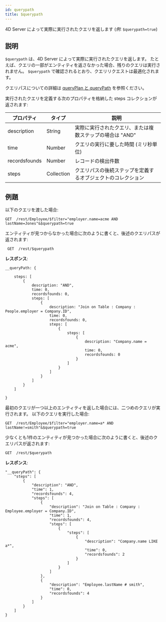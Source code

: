 ```yaml
---
id: querypath
title: $querypath
---
```


4D Server によって実際に実行されたクエリを返します (*例*: `$querypath=true`)

## 説明

`$querypath` は、4D Server によって実際に実行されたクエリを返します。 たとえば、クエリの一部がエンティティを返さなかった場合、残りのクエリは実行されません。 `$querypath` で確認されるとおり、クエリリクエストは最適化されます。

クエリパスについての詳細は [queryPlan と queryPath](genInfo.md#querypath-と-queryplan) を参照ください。

実行されたクエリを定義する次のプロパティを格納した steps コレクションが返されます:

| プロパティ         | タイプ        | 説明                                      |
| ------------- | ---------- | --------------------------------------- |
| description   | String     | 実際に実行されたクエリ、または複数ステップの場合は "AND"         |
| time          | Number     | クエリの実行に要した時間 (ミリ秒単位) |
| recordsfounds | Number     | レコードの検出件数                               |
| steps         | Collection | クエリパスの後続ステップを定義するオブジェクトのコレクション          |

## 例題

以下のクエリを渡した場合:

`GET  /rest/Employee/$filter="employer.name=acme AND lastName=Jones"&$querypath=true`

エンティティが見つからなかった場合に次のように書くと、後述のクエリパスが返されます:

` GET  /rest/$querypath`

**レスポンス**:

```
__queryPath: {
 
    steps: [
        {
            description: "AND",
            time: 0,
            recordsfounds: 0,
            steps: [
                {
                    description: "Join on Table : Company : People.employer = Company.ID",
                    time: 0,
                    recordsfounds: 0,
                    steps: [
                        {
                            steps: [
                                {
                                    description: "Company.name = acme",
                                    time: 0,
                                    recordsfounds: 0
                                }
                            ]
                        }
                    ]
                }
            ]
        }
    ]
 
}
```

最初のクエリが一つ以上のエンティティを返した場合には、二つめのクエリが実行されます。 以下のクエリを実行した場合:

`GET  /rest/Employee/$filter="employer.name=a* AND lastName!=smith"&$querypath=true`

少なくとも1件のエンティティが見つかった場合に次のように書くと、後述のクエリパスが返されます:

`GET  /rest/$querypath`

**レスポンス**:

```
"__queryPath": {
    "steps": [
        {
            "description": "AND",
            "time": 1,
            "recordsfounds": 4,
            "steps": [
                {
                    "description": "Join on Table : Company : Employee.employer = Company.ID",
                    "time": 1,
                    "recordsfounds": 4,
                    "steps": [
                        {
                            "steps": [
                                {
                                    "description": "Company.name LIKE a*",
                                    "time": 0,
                                    "recordsfounds": 2
                                }
                            ]
                        }
                    ]
                },
                {
                    "description": "Employee.lastName # smith",
                    "time": 0,
                    "recordsfounds": 4
                }
            ]
        }
    ]
}
```
